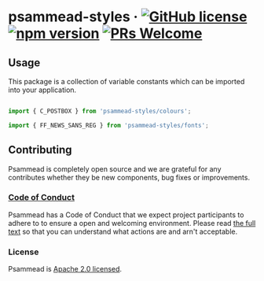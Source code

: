 # psammead-styles &middot; [![GitHub license](https://img.shields.io/badge/license-Apache%202.0-blue.svg)](https://github.com/BBC-News/psammead/blob/latest/LICENSE) [![npm version](https://img.shields.io/npm/v/@bbc/psammead-styles.svg)](https://www.npmjs.com/package/@bbc/psammead-styles) [![PRs Welcome](https://img.shields.io/badge/PRs-welcome-brightgreen.svg)](https://reactjs.org/docs/how-to-contribute.html#your-first-pull-request)

## Usage

This package is a collection of variable constants which can be imported into your application.

```jsx

import { C_POSTBOX } from 'psammead-styles/colours';

import { FF_NEWS_SANS_REG } from 'psammead-styles/fonts';

```

## Contributing

Psammead is completely open source and we are grateful for any contributes whether they be new components, bug fixes or improvements.

### [Code of Conduct](https://github.com/BBC-News/psammead/blob/latest/CODE_OF_CONDUCT.md)

Psammead has a Code of Conduct that we expect project participants to adhere to to ensure a open and welcoming environment. Please read [the full text](https://github.com/BBC-News/psammead/blob/latest/CODE_OF_CONDUCT.md) so that you can understand what actions are and arn't acceptable.

### License

Psammead is [Apache 2.0 licensed](https://github.com/BBC-News/psammead/blob/latest/LICENSE).
